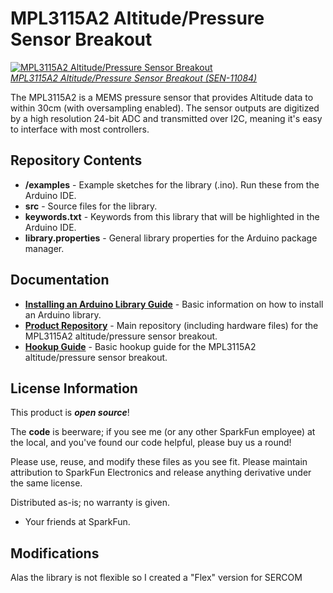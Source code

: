 MPL3115A2 Altitude/Pressure Sensor Breakout
==================

[![MPL3115A2 Altitude/Pressure Sensor Breakout](https://dlnmh9ip6v2uc.cloudfront.net/images/products/1/1/0/8/4/11084-01_medium.jpg)  
*MPL3115A2 Altitude/Pressure Sensor Breakout (SEN-11084)*](https://www.sparkfun.com/products/11084)

The MPL3115A2 is a MEMS pressure sensor that provides Altitude data to within 30cm (with oversampling enabled). The sensor outputs are digitized by a high resolution 24-bit ADC and transmitted over I2C, meaning it's easy to interface with most controllers.

Repository Contents
-------------------

* **/examples** - Example sketches for the library (.ino). Run these from the Arduino IDE.
* **src** - Source files for the library.
* **keywords.txt** - Keywords from this library that will be highlighted in the Arduino IDE.
* **library.properties** - General library properties for the Arduino package manager.

Documentation
--------------

* **[Installing an Arduino Library Guide](https://learn.sparkfun.com/tutorials/installing-an-arduino-library)** - Basic information on how to install an Arduino library.
* **[Product Repository](https://github.com/sparkfun/MPL3115A2_Breakout)** - Main repository (including hardware files) for the MPL3115A2 altitude/pressure sensor breakout.
* **[Hookup Guide](https://learn.sparkfun.com/tutorials/mpl3115a2-pressure-sensor-hookup-guide)** - Basic hookup guide for the MPL3115A2 altitude/pressure sensor breakout.

License Information
-------------------

This product is _**open source**_!

The **code** is beerware; if you see me (or any other SparkFun employee) at the local, and you've found our code helpful, please buy us a round!

Please use, reuse, and modify these files as you see fit. Please maintain attribution to SparkFun Electronics and release anything derivative under the same license.

Distributed as-is; no warranty is given.

- Your friends at SparkFun.

Modifications
-------------------
Alas the library is not flexible so I created a "Flex" version for SERCOM
